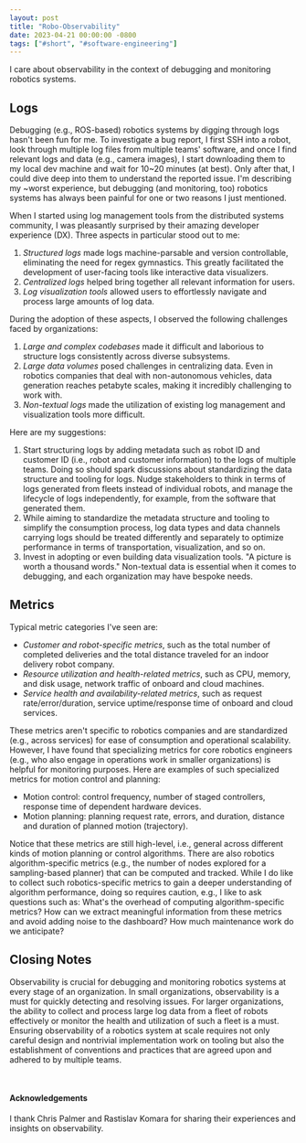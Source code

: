```yaml
---
layout: post
title: "Robo-Observability"
date: 2023-04-21 00:00:00 -0800
tags: ["#short", "#software-engineering"]
---
```


I care about observability in the context of debugging and monitoring robotics systems.

## Logs

Debugging (e.g., ROS-based) robotics systems by digging through logs hasn't been fun for me.
To investigate a bug report, I first SSH into a robot, look through multiple log files from multiple teams' software, and once I find relevant logs and data (e.g., camera images), I start downloading them to my local dev machine and wait for 10~20 minutes (at best).
Only after that, I could dive deep into them to understand the reported issue.
I'm describing my ~worst experience, but debugging (and monitoring, too) robotics systems has always been painful for one or two reasons I just mentioned.

When I started using log management tools from the distributed systems community, I was pleasantly surprised by their amazing developer experience (DX).
Three aspects in particular stood out to me:

1. _Structured logs_ made logs machine-parsable and version controllable, eliminating the need for regex gymnastics.
   This greatly facilitated the development of user-facing tools like interactive data visualizers.
2. _Centralized logs_ helped bring together all relevant information for users.
3. _Log visualization tools_ allowed users to effortlessly navigate and process large amounts of log data.

During the adoption of these aspects, I observed the following challenges faced by organizations:

1. _Large and complex codebases_ made it difficult and laborious to structure logs consistently across diverse subsystems.
2. _Large data volumes_ posed challenges in centralizing data.
   Even in robotics companies that deal with non-autonomous vehicles, data generation reaches petabyte scales, making it incredibly challenging to work with.
3. _Non-textual logs_ made the utilization of existing log management and visualization tools more difficult.

Here are my suggestions:
1. Start structuring logs by adding metadata such as robot ID and customer ID (i.e., robot and customer information) to the logs of multiple teams.
   Doing so should spark discussions about standardizing the data structure and tooling for logs.
   Nudge stakeholders to think in terms of logs generated from fleets instead of individual robots, and manage the lifecycle of logs independently, for example, from the software that generated them.
2. While aiming to standardize the metadata structure and tooling to simplify the consumption process, log data types and data channels carrying logs should be treated differently and separately to optimize performance in terms of transportation, visualization, and so on.
3. Invest in adopting or even building data visualization tools.
   "A picture is worth a thousand words."
   Non-textual data is essential when it comes to debugging, and each organization may have bespoke needs.

## Metrics

Typical metric categories I've seen are:

- _Customer and robot-specific metrics_, such as the total number of completed deliveries and the total distance traveled for an indoor delivery robot company.
- _Resource utilization and health-related metrics_, such as CPU, memory, and disk usage, network traffic of onboard and cloud machines.
- _Service health and availability-related metrics_, such as request rate/error/duration, service uptime/response time of onboard and cloud services.

These metrics aren't specific to robotics companies and are standardized (e.g., across services) for ease of consumption and operational scalability.
However, I have found that specializing metrics for core robotics engineers (e.g., who also engage in operations work in smaller organizations) is helpful for monitoring purposes.
Here are examples of such specialized metrics for motion control and planning:

- Motion control: control frequency, number of staged controllers, response time of dependent hardware devices.
- Motion planning: planning request rate, errors, and duration, distance and duration of planned motion (trajectory).

Notice that these metrics are still high-level, i.e., general across different kinds of motion planning or control algorithms.
There are also robotics algorithm-specific metrics (e.g., the number of nodes explored for a sampling-based planner) that can be computed and tracked.
While I do like to collect such robotics-specific metrics to gain a deeper understanding of algorithm performance, doing so requires caution, e.g., I like to ask questions such as: What's the overhead of computing algorithm-specific metrics? How can we extract meaningful information from these metrics and avoid adding noise to the dashboard? How much maintenance work do we anticipate?

## Closing Notes

Observability is crucial for debugging and monitoring robotics systems at every stage of an organization.
In small organizations, observability is a must for quickly detecting and resolving issues.
For larger organizations, the ability to collect and process large log data from a fleet of robots effectively or monitor the health and utilization of such a fleet is a must.
Ensuring observability of a robotics system at scale requires not only careful design and nontrivial implementation work on tooling but also the establishment of conventions and practices that are agreed upon and adhered to by multiple teams.


<br>

#### Acknowledgements

I thank Chris Palmer and Rastislav Komara for sharing their experiences and insights on observability.